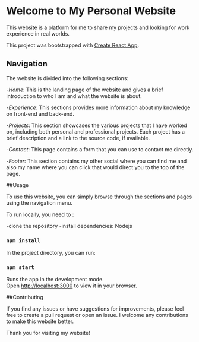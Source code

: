 # Welcome to My Personal Website

This website is a platform for me to share my projects and looking for work experience in real worlds.

This project was bootstrapped with [Create React App](https://github.com/facebook/create-react-app).

## Navigation

The website is divided into the following sections:

-*Home*: This is the landing page of the website and gives a brief introduction to who I am and what the website is about.

-*Experience*: This sections provides more information about my knowledge on front-end and back-end.

-*Projects*: This section showcases the various projects that I have worked on, including both personal and professional projects. Each project has a brief description and a link to the source code, if available.

-*Contact*: This page contains a form that you can use to contact me directly.

-*Footer*: This section contains my other social where you can find me and also my name where you can click that would direct you to the top of the page.

##Usage

To use this website, you can simply browse through the sections and pages using the navigation menu. 

To run locally, you need to :

-clone the repository
-install dependencies: Nodejs

### `npm install`

In the project directory, you can run:

### `npm start`

Runs the app in the development mode.\
Open [http://localhost:3000](http://localhost:3000) to view it in your browser.

##Contributing 

If you find any issues or have suggestions for improvements, please feel free to create a pull request or open an issue. I welcome any contributions to make this website better.

Thank you for visiting my website!




